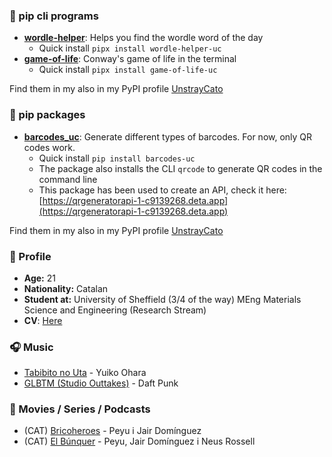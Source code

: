 ### 🐍 pip cli programs

* [**wordle-helper**](https://github.com/Parzival1918/WordleHelper): Helps you find the wordle word of the day
  * Quick install `pipx install wordle-helper-uc`
* [**game-of-life**](https://github.com/Parzival1918/Conway-GameOfLife): Conway's game of life in the terminal
  * Quick install `pipx install game-of-life-uc`

Find them in my also in my PyPI profile [UnstrayCato](https://pypi.org/user/UnstrayCato/)

### 🐍 pip packages

* [**barcodes_uc**](https://github.com/Parzival1918/barcodes-uc): Generate different types of barcodes. For now, only QR codes work.
  * Quick install `pip install barcodes-uc`
  * The package also installs the CLI `qrcode` to generate QR codes in the command line
  * This package has been used to create an API, check it here: [https://qrgeneratorapi-1-c9139268.deta.app](https://qrgeneratorapi-1-c9139268.deta.app)

Find them in my also in my PyPI profile [UnstrayCato](https://pypi.org/user/UnstrayCato/)

### 🧑 Profile

* **Age:** 21
* **Nationality:** Catalan
* **Student at:** University of Sheffield (3/4 of the way) MEng Materials Science and Engineering (Research Stream)
* **CV**: [Here](CV.pdf)

### 🎧 Music

* [Tabibito no Uta](https://www.youtube.com/watch?v=QG8UZUahRbI) - Yuiko Ohara
* [GLBTM (Studio Outtakes)](https://www.youtube.com/watch?v=YiZfLvLU5Jc) - Daft Punk

### 🍿 Movies / Series / Podcasts

* (CAT) [Bricoheroes](https://m.youtube.com/playlist?list=PLHF437Sz2MHoR-3YNtdCX7opSo93wqlGq) - Peyu i Jair Domínguez
* (CAT) [El Búnquer](https://m.youtube.com/playlist?list=PL5HwsHboiE9ngozgQ1ZkB9X4gnEwUcLR3) - Peyu, Jair Domínguez i Neus Rossell

<!--
**Parzival1918/Parzival1918** is a ✨ _special_ ✨ repository because its `README.md` (this file) appears on your GitHub profile.

Here are some ideas to get you started:

- 🔭 I’m currently working on ...
- 🌱 I’m currently learning ...
- 👯 I’m looking to collaborate on ...
- 🤔 I’m looking for help with ...
- 💬 Ask me about ...
- 📫 How to reach me: ...
- 😄 Pronouns: ...
- ⚡ Fun fact: ...
-->
